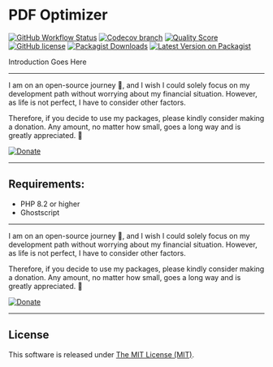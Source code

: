 # PDF Optimizer

[![GitHub Workflow Status](https://img.shields.io/github/actions/workflow/status/mostafaznv/pdf-optimizer/run-tests.yml?branch=master&label=Build&style=flat-square&logo=github)](https://github.com/mostafaznv/pdf-optimizer/actions)
[![Codecov branch](https://img.shields.io/codecov/c/github/mostafaznv/pdf-optimizer/master.svg?style=flat-square&logo=codecov)](https://app.codecov.io/gh/mostafaznv/pdf-optimizer)
[![Quality Score](https://img.shields.io/scrutinizer/g/mostafaznv/pdf-optimizer.svg?style=flat-square)](https://scrutinizer-ci.com/g/mostafaznv/pdf-optimizer)
[![GitHub license](https://img.shields.io/github/license/mostafaznv/pdf-optimizer?style=flat-square)](https://github.com/mostafaznv/pdf-optimizer/blob/master/LICENSE)
[![Packagist Downloads](https://img.shields.io/packagist/dt/mostafaznv/pdf-optimizer?style=flat-square&logo=packagist)](https://packagist.org/packages/mostafaznv/pdf-optimizer)
[![Latest Version on Packagist](https://img.shields.io/packagist/v/mostafaznv/pdf-optimizer.svg?style=flat-square&logo=composer)](https://packagist.org/packages/mostafaznv/pdf-optimizer)

Introduction Goes Here

----
I am on an open-source journey 🚀, and I wish I could solely focus on my development path without worrying about my financial situation. However, as life is not perfect, I have to consider other factors.

Therefore, if you decide to use my packages, please kindly consider making a donation. Any amount, no matter how small, goes a long way and is greatly appreciated. 🍺

[![Donate](https://mostafaznv.github.io/donate/donate.svg)](https://mostafaznv.github.io/donate)

----


## Requirements:

- PHP 8.2 or higher
- Ghostscript



----
I am on an open-source journey 🚀, and I wish I could solely focus on my development path without worrying about my financial situation. However, as life is not perfect, I have to consider other factors.

Therefore, if you decide to use my packages, please kindly consider making a donation. Any amount, no matter how small, goes a long way and is greatly appreciated. 🍺

[![Donate](https://mostafaznv.github.io/donate/donate.svg)](https://mostafaznv.github.io/donate)

----



## License

This software is released under [The MIT License (MIT)](LICENSE).
